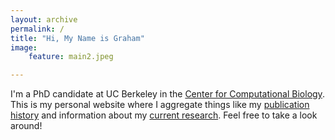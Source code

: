 ```yaml
---
layout: archive
permalink: /
title: "Hi, My Name is Graham"
image:
    feature: main2.jpeg

---
```


I'm a PhD candidate at UC Berkeley in the <a href="https://ccb.berkeley.edu/" target="_blank">Center for Computational Biology</a>. This is my personal website where I aggregate things like my <a href="../publications/">publication history</a> and information about my <a href="../research/">current research</a>. Feel free to take a look around!
